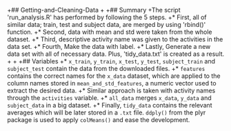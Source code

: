 +## Getting-and-Cleaning-Data
+
+## Summary
+The script 'run_analysis.R' has performed by following the 5 steps.
+* First, all of similar data; train, test and subject data, are merged by using 'rbind()' function.
+* Second, data with mean and std were taken from the whole dataset. 
+* Third, descriptive activity name was given to the activities in the data set.
+* Fourth, Make the data with label.
+* Lastly, Generate a new data set with all of necessary data. Plus, 'tidy_data.txt' is created as a result.
+
+
+## Variables
+* `x_train`, `y_train`, `x_test`, `y_test`, `subject_train` and `subject_test` contain the data from the downloaded files.
+* `features` contains the correct names for the `x_data` dataset, which are applied to the column names stored in `mean_and_std_features`, a numeric vector used to extract the desired data. 
+* Similar approach is taken with activity names through the `activities` variable.
+* `all_data` merges `x_data`, `y_data` and `subject_data` in a big dataset.
+* Finally, `tidy_data` contains the relevant averages which will be later stored in a `.txt` file. `ddply()` from the plyr package is used to apply `colMeans()` and ease the development.
